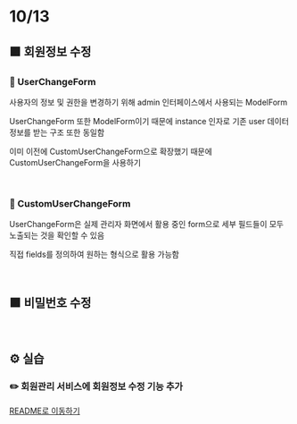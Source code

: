 # 10/13

## 🟪 회원정보 수정

### 🧩 UserChangeForm

사용자의 정보 및 권한을 변경하기 위해 admin 인터페이스에서 사용되는 ModelForm

UserChangeForm 또한 ModelForm이기 때문에 instance 인자로 기존 user 데이터 정보를 받는 구조 또한 동일함

이미 이전에 CustomUserChangeForm으로 확장했기 때문에 CustomUserChangeForm을 사용하기

<br>

### 🧩 CustomUserChangeForm

UserChangeForm은 실제 관리자 화면에서 활용 중인 form으로 세부 필드들이 모두 노출되는 것을 확인할 수 있음

직접 fields를 정의하여 원하는 형식으로 활용 가능함

<br>

## 🟪 비밀번호 수정



<br>

## ⚙️ 실습

### ✏️ 회원관리 서비스에 회원정보 수정 기능 추가

[README로 이동하기](./Practice/221013/README.md)
